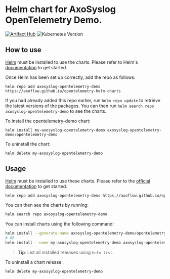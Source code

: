 # Helm chart for AxoSyslog OpenTelemetry Demo.

[![Artifact Hub](https://img.shields.io/endpoint?url=https://artifacthub.io/badge/repository/opentelemetry)](https://artifacthub.io/packages/search?org=axoflow&repo=opentelemetry)
![Kubernetes Version](https://img.shields.io/badge/k8s%20version-%3E=1.19-3f68d7.svg?style=flat-square)


## How to use

[Helm](https://helm.sh) must be installed to use the charts.  Please refer to
Helm's [documentation](https://helm.sh/docs) to get started.

Once Helm has been set up correctly, add the repo as follows:

    helm repo add axosyslog-opentelemetry-demo https://axoflow.github.io/opentelemetry-helm-charts

If you had already added this repo earlier, run `helm repo update` to retrieve
the latest versions of the packages.  You can then run `helm search repo
axosyslog-opentelemetry-demo` to see the charts.

To install the opentelemetry-demo chart:

    helm install my-axosyslog-opentelemetry-demo axosyslog-opentelemetry-demo/opentelemetry-demo

To uninstall the chart:

    helm delete my-axosyslog-opentelemetry-demo



## Usage

[Helm](https://helm.sh) must be installed to use these charts.
Please refer to the [official documentation](https://helm.sh/docs/intro/install/) to get started.

```bash
helm repo add axosyslog-opentelemetry-demo https://axoflow.github.io/opentelemetry-helm-charts
```

You can then see the charts by running:

```bash
helm search repo axosyslog-opentelemetry-demo
```

You can install charts using the following command:

```bash
helm install --generate-name axosyslog-opentelemetry-demo/opentelemetry-demo
# OR
helm install --name my-axosyslog-opentelemetry-demo axosyslog-opentelemetry-demo/opentelemetry-demo
```

> **Tip**: List all installed releases using `helm list`.

To uninstall a chart release:

```bash
helm delete my-axosyslog-opentelemetry-demo
```
